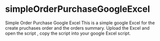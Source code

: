 # simpleOrderPurchaseGoogleExcel
Simple Order Purchase Google Excel
This is a simple google Excel for the create pruchases order and the orders summary.
Upload the Excel and open the script , copy the script into your google Excel script.
